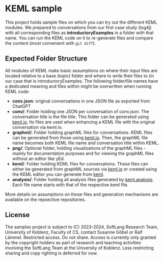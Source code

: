 # KEML sample

This project holds sample files on which you can try out the different KEML modules. We prepared to conversations from our first case study (log4j) with all corresponding files as **introductoryExamples** in a folder with that name.
You can run the KEML code on it to re-generate files and compare the content (most convenient with `git diff`).

## Expected Folder Structure
All modules of KEML make basic assumptions on where their input files are located relative to a base (topic) folder and where to write their files to (in our case that is introductoryExamples.
The following folder/file names have a dedicated meaning and files within might be overwritten when running KEML code:

- **conv.json**: original conversations in one JSON file as exported from ChatGPT
- **conv/**:  Folder holding one JSON per conversation of conv.json. The conversation title is the file title. This folder can be generated using [keml.io](https://github.com/keml-group/keml.io). Its files are used when enhancing a KEML file with the original conversation via keml.io.
- **graphml/**: Folder holding graphML files for conversations. KEML files can be generated from those using [keml.io](https://github.com/keml-group/keml.io). Then, the graphML file name becomes both KEML file name and conversation title within KEML.
- **png/**: Optional folder, holding visualizations of the graphML files - mainly for documentation purposes and for viewing the graphML files without an editor like yEd.
- **keml/**: Folder holding KEML files for conversations. These files can either be generated from graphML sources via [keml.io](https://github.com/keml-group/keml.io) or created using the KEML editor you can generate from [keml](https://github.com/keml-group/keml). 
- **analysis/**: Folder holding all analysis files generated by [keml.analysis](https://github.com/keml-group/keml.analysis). Each file name starts with that of the respective keml file.

More details on assumptions on those files and generation mechanisms are available on the repsective repositories.

## License
The samples project is subject to (C) 2023-2024, SoftLang Research Team, University of Koblenz, Faculty of CS, contact Susanne Göbel or Ralf Lämmel. Restricted access. Do not share. Access is currently only granted by the copyright holders as part of research and teaching activities involving the SoftLang Team at the University of Koblenz. Less restricting sharing and copy righting is deferred for now.
